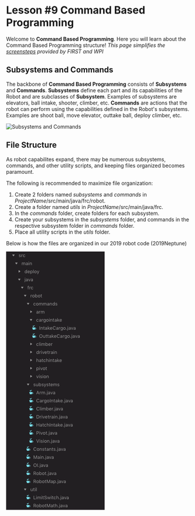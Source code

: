 # Lesson #9 Command Based Programming

Welcome to **Command Based Programming**. Here you will learn about the Command Based Programming structure!
*This page simplifies the [screensteps](https://wpilib.screenstepslive.com/s/currentCS/m/java/c/88893) provided by FIRST and WPI*

## Subsystems and Commands ##

The backbone of **Command Based Programming** consists of **Subsystems** and **Commands**. **Subsystems** define each part and its capabilities of the Robot and are subclasses of **Subsystem**. Examples of subsystems are elevators, ball intake, shooter, climber, etc. **Commands** are actions that the robot can perform using the capabilities defined in the Robot's subsystems. Examples are shoot ball, move elevator, outtake ball, deploy climber, etc.

![Subsystems and Commands](https://media.screensteps.com/images/Wpilib/241892/1/rendered/B035F1D9-FDC6-43E4-9DFC-0E7E1919F3DB.png?AWSAccessKeyId=AKIAJRW37ULKKSXWY73Q&Expires=1566273182&Signature=qrzB1lhgxsy6C%2BpX7GAuZFNv5sc%3D)

## File Structure ##

As robot capabilites expand, there may be numerous subsystems, commands, and other utility scripts, and keeping files organized becomes paramount. 

The following is recommended to maximize file organization: 
1. Create 2 folders named *subsystems* and *commands* in *ProjectName*/src/main/java/frc/robot.
2. Create a folder named *utils* in *ProjectName*/src/main/java/frc.
3. In the *commands* folder, create folders for each subsystem.
4. Create your subsystems in the *subsystems* folder, and commands in the respective subsystem folder in *commands* folder.
5. Place all utility scripts in the *utils* folder.

Below is how the files are organized in our 2019 robot code (2019Neptune)

![Here is our file structure from 2019Neptune](https://github.com/frc6908/JavaForBeginners/raw/master/Resources/file_structure.png "2019Neptune File Structure")